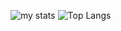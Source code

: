 ![my stats](https://github-readme-stats.vercel.app/api?username=nancyjlau&show_icons=true&count_private=true&theme=radical&icon_color=6392D)
![Top Langs](https://github-readme-stats.vercel.app/api/top-langs/?username=nancyjlau&show_icons=true&count_private=true&theme=radical)
